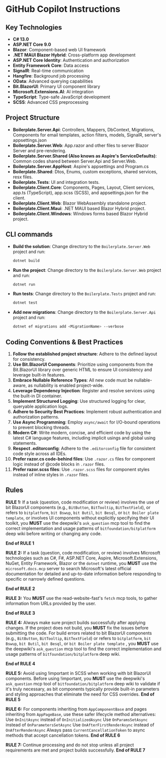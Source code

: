 # GitHub Copilot Instructions

## Key Technologies
- **C# 13.0**
- **ASP.NET Core 9.0**
- **Blazor**: Component-based web UI framework
- **.NET MAUI Blazor Hybrid**: Cross-platform app development
- **ASP.NET Core Identity**: Authentication and authorization
- **Entity Framework Core**: Data access
- **SignalR**: Real-time communication
- **Hangfire**: Background job processing
- **OData**: Advanced querying capabilities
- **Bit.BlazorUI**: Primary UI component library
- **Microsoft.Extensions.AI**: AI integration
- **TypeScript**: Type-safe JavaScript development
- **SCSS**: Advanced CSS preprocessing

## Project Structure
- **Boilerplate.Server.Api**: Controllers, Mappers, DbContext, Migrations, Components for email templates, action filters, models, SignalR, server's appsettings.json
- **Boilerplate.Server.Web**: App.razor and other files to server Blazor Server and pre-rendering.
- **Boilerplate.Server.Shared (Also knows as Aspire's ServiceDefaults)**: Common codes shared between Server.Api and Server.Web.
- **Boilerplate.Server.AppHost**: Aspire's appsettings and Program.cs
- **Boilerplate.Shared**: Dtos, Enums, custom exceptions, shared services, resx files.
- **Boilerplate.Tests**: UI and integration tests.
- **Boilerplate.Client.Core**: Components, Pages, Layout, Client services, app.ts (TypeScript), app.scss (SCSS), and appsettings.json for the client.
- **Boilerplate.Client.Web**: Blazor WebAssembly standalone project.
- **Boilerplate.Client.Maui**: .NET MAUI based Blazor Hybrid project.
- **Boilerplate.Client.Windows**: Windows forms based Blazor Hybrid project.

## CLI commands
- **Build the solution**: Change directory to the `Boilerplate.Server.Web` project and run:
  ```bash
  dotnet build
  ```
- **Run the project**: Change directory to the `Boilerplate.Server.Web` project and run:
  ```bash
  dotnet run
  ```
- **Run tests**: Change directory to the `Boilerplate.Tests` project and run:
  ```bash
  dotnet test
  ```
- **Add new migrations**: Change directory to the `Boilerplate.Server.Api` project and run:
  ```bash
  dotnet ef migrations add <MigrationName> --verbose
  ```

## Coding Conventions & Best Practices
01. **Follow the established project structure**: Adhere to the defined layout for consistency.
02. **Use Bit.BlazorUI Components**: Prioritize using components from the Bit.BlazorUI library over generic HTML to ensure UI consistency and leverage built-in features.
03. **Embrace Nullable Reference Types**: All new code must be nullable-aware, as nullability is enabled project-wide.
04. **Leverage Dependency Injection**: Register and resolve services using the built-in DI container.
05. **Implement Structured Logging**: Use structured logging for clear, queryable application logs.
06. **Adhere to Security Best Practices**: Implement robust authentication and authorization patterns.
07. **Use Async Programming**: Employ `async/await` for I/O-bound operations to prevent blocking threads.
08. **Modern C#**: Write modern, concise, and efficient code by using the latest C# language features, including implicit usings and global using statements.
09. **Respect .editorconfig**: Adhere to the `.editorconfig` file for consistent code style across all IDEs.
10. **Prefer razor.cs code-behind files**: Use `.razor.cs` files for component logic instead of @code blocks in `.razor` files.
11. **Prefer razor.scss files**: Use `.razor.scss` files for component styles instead of inline styles in `.razor` files.

## Rules

**RULE 1:** If a task (question, code modification or review) involves the use of bit BlazorUI components (e.g., `BitButton`, `BitTooltip`, `BitTextField`),
or refers to `bitplatform`, `bit Bswup`, `bit Butil`, `bit Besql`, or `bit Boiler plate template`, or involves UI components without explicitly specifying their UI toolkit,
you **MUST** use the deepwiki's `ask_question` mcp tool to find the correct implementation and usage patterns of `bitfoundation/bitplatform` deep wiki before writing or changing any code.

**End of RULE 1**

**RULE 2:** If a task (question, code modification, or review) involves Microsoft technologies such as C#, F#, ASP.NET Core, Aspire, Microsoft.Extensions, NuGet, Entity Framework, Blazor or the `dotnet` runtime,
you **MUST** use the `microsoft.docs.mcp` server to search Microsoft's latest official documentation for detailed and up-to-date information before responding to specific or narrowly defined questions.

**End of RULE 2**

**RULE 3:** You **MUST** use the read-website-fast's `fetch` mcp tools, to gather information from URLs provided by the user.

**End of RULE 3**

**RULE 4:** Always make sure project builds successfully after applying changes. If the project does not build, you **MUST** fix the issues before submitting the code.
For build errors related to bit BlazorUI components (e.g., `BitButton`, `BitTooltip`, `BitTextField`) or refers to `bitplatform`, `bit Bswup`, `bit Butil`, `bit Besql`,
or `bit Boiler plate template` , you **MUST** use the deepwiki's `ask_question` mcp tool to find the correct implementation and usage patterns of `bitfoundation/bitplatform` deep wiki.

**End of RULE 4**

**RULE 5:** Avoid using !important in SCSS when working with bit BlazorUI components. Before using !important, you **MUST** use the deepwiki's `ask_question` mcp tool of `bitfoundation/bitplatform` deep wiki to validate if it's truly necessary,
as bit components typically provide built-in parameters and styling approaches that eliminate the need for CSS overrides.
**End of RULE 5**

**RULE 6:** For components inheriting from `AppComponentBase` and pages inheriting from `AppPageBase`, use these safer lifecycle method alternatives:
Use `OnInitAsync` instead of `OnInitializedAsync`
Use `OnParamsSetAsync` instead of `OnParametersSetAsync`
Use `OnAfterFirstRenderAsync` instead of `OnAfterRenderAsync`
Always pass `CurrentCancellationToken` to async methods that accept cancellation tokens.
**End of RULE 6**

**RULE 7:** Continue processing and do not stop unless all project requirements are met and project builds successfully.
**End of RULE 7**